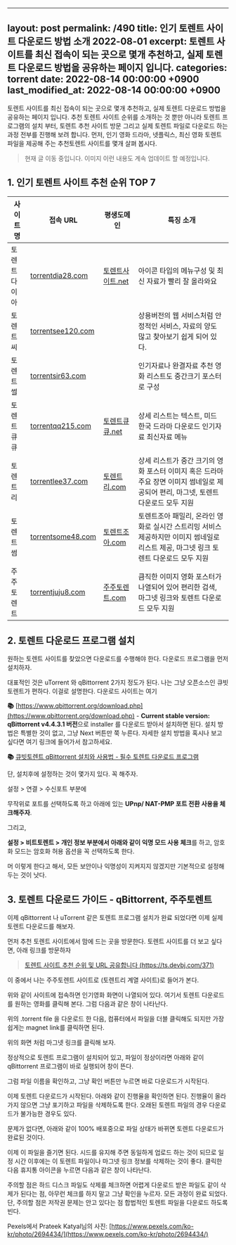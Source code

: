 
---
layout: post
permalink: /490
title: 인기 토렌트 사이트 다운로드 방법 소개 2022-08-01
excerpt: 토렌트 사이트를 최신 접속이 되는 곳으로 몇개 추천하고, 실제 토렌트 다운로드 방법을 공유하는 페이지 입니다.
categories: torrent
date: 2022-08-14 00:00:00 +0900
last_modified_at: 2022-08-14 00:00:00 +0900
---

토렌트 사이트를 최신 접속이 되는 곳으로 몇개 추천하고, 실제 토렌트 다운로드 방법을 공유하는 페이지 입니다. 추천 토렌트 사이트 순위를 소개하는 것 뿐만 아니라 토렌트 프로그램의 설치 부터, 토렌트 추천 사이트 방문 그리고 실제 토렌트 파일로 다운로드 하는 과정 전부를 진행해 보려 합니다. 먼저, 인기 영화 드라마, 넷플릭스, 최신 영화 토렌트 파일을 제공해 주는 추천토렌트 사이트를 몇개 살펴 봅시다.

> 현재 글 이동 중입니다. 이미지 이런 내용도 계속 업데이트 할 예정입니다.

<script>(adsbygoogle = window.adsbygoogle || []).push({});</script>

## 1\. 인기 토렌트 사이트 추천 순위 TOP 7

| 사이트명 | 접속 URL | 평생도메인 | 특징 소개 |
| --- | --- | --- | --- |
| 토렌트다이아 | [torrentdia28.com](https://torrentdia28.com/) | [토렌트사이트.net](https://xn--sm2bu1n2xfsllblbca.net/) | 아이콘 타입의 메뉴구성 및 최신 자료가 빨리 잘 올라와요 |
| 토렌트씨 | [torrentsee120.com](https://torrentsee120.com)  |   | 상용버전의 웹 서비스처럼 안정적인 서비스, 자료의 양도 많고 찾아보기 쉽게 되어 있다. |
| 토렌트썰 | [torrentsir63.com](https://torrentsir63.com/) |   | 인기자료나 완결자료 추천 영화 리스트도 중간크기 포스터로 구성 |
| 토렌트큐큐    | [torrentqq215.com](https://torrentqq215.com) | [토렌트큐큐.net](https://토렌트큐큐.net) | 상세 리스트는 텍스트, 미드 한국 드라마 다운로드 인기자료 최신자료 메뉴 |
| 토렌트리    | [torrentlee37.com](https://torrentlee37.com) | [토렌트리.com](https://xn--sm2bu3at49bb6a.com/) | 상세 리스트가 중간 크기의 영화 포스터 이미지 혹은 드라마 주요 장면 이미지 썸네일로 제공되어 편리, 마그넷, 토렌트 다운로드 모두 지원 |
| 토렌트썸 | [torrentsome48.com](https://torrentsome48.com) | [토렌트조아.com](https://movies1325.blogspot.com/2022/01/blog-post.html) | 토렌트조아 패밀리, 온라인 영화로 실시간 스트리밍 서비스 제공하지만 이미지 썸네일로 리스트 제공, 마그넷 링크 토렌트 다운로드 모두 지원 |
| 주주토렌트 | [torrentjuju8.com](https://torrentjuju8.com/) | [주주토렌트.com](https://xn--sm2bt32aa269fblb.com/) | 큼직한 이미지 영화 포스터가 나열되어 있어 편리한 검색, 마그넷 링크와 토렌트 다운로드 모두 지원 |

<script>(adsbygoogle = window.adsbygoogle || []).push({});</script>

## 2\. 토렌트 다운로드 프로그램 설치

원하는 토렌트 사이트를 찾았으면 다운로드를 수행해야 한다. 다운로드 프로그램을 먼저 설치하자.

대표적인 것은 uTorrent 와 qBittorrent 2가지 정도가 된다. 나는 그냥 오픈소스인 큐빗토렌트가 편하다. 이걸로 설명한다. 다운로드 사이트는 여기

**📚** [https://www.qbittorrent.org/download.php](https://www.qbittorrent.org/download.php) - **Current stable version: qBittorrent v4.4.3.1 버전**으로 installer 를 다운로드 받아서 설치하면 된다. 설치 방법은 특별한 것이 없고, 그냥 Next 버튼만 쭉 누른다. 자세한 설치 방법을 혹시나 보고 싶다면 여기 링크에 들어가서 참고하세요.

**📚** [큐빗토렌트 qBittorrent 설치와 사용법 - 필수 토렌트 다운로드 프로그램](https://wiznxt.tistory.com/778)

<script>(adsbygoogle = window.adsbygoogle || []).push({});</script>

단, 설치후에 설정하는 것이 몇가지 있다. 꼭 해주자.

설정 > 연결 > 수신포트 부분에

무작위로 포트를 선택하도록 하고 아래에 있는 **UPnp/ NAT-PMP 포트 전환 사용을 체크해주자**.

그리고, 

<script>(adsbygoogle = window.adsbygoogle || []).push({});</script>

**설정 > 비트토렌트 > 개인 정보 부분에서 아래와 같이 익명 모드 사용 체크**를 하고, 암호화 모드는 암호화 허용 옵션을 꼭 선택하도록 한다.

머 이렇게 한다고 해서, 모든 보안이나 익명성이 지켜지지 않겠지만 기본적으로 설정해 두는 것이 낫다.

<script>(adsbygoogle = window.adsbygoogle || []).push({});</script>

## 3\. 토렌트 다운로드 가이드 - qBittorrent, 주주토렌트

이제 qBittorrent 나 uTorrent 같은 토렌트 프로그램 설치가 완료 되었다면 이제 실제 토렌트 다운로드를 해보자.

먼저 추천 토렌트 사이트에서 맘에 드는 곳을 방문한다. 토렌트 사이트를 더 보고 싶다면, 아래 링크를 방문하자

> [토렌트 사이트 추천 순위 및 URL 공유합니다 (https://ts.devbj.com/371)](https://ts.devbj.com/371)

<script>(adsbygoogle = window.adsbygoogle || []).push({});</script>

이 중에서 나는 주주토렌트 사이트로 (토렌트리 계열 사이트)로 들어가 본다.

위와 같이 사이트에 접속하면 인기영화 화면이 나열되어 있다. 여기서 토렌트 다운로드를 원하는 영화를 클릭해 본다. 그럼 다음과 같은 창이 나타난다.

<script>(adsbygoogle = window.adsbygoogle || []).push({});</script>

위의 .torrent file 을 다운로드 한 다음, 컴퓨터에서 파일을 더블 클릭해도 되지만 가장 쉽게는 magnet link를 클릭하면 된다.

위의 화면 처럼 마그넷 링크를 클릭해 보자.

정상적으로 토렌트 프로그램이 설치되어 있고, 파일이 정상이라면 아래와 같이 qBittorrent 프로그램이 바로 실행되어 창이 뜬다.

그럼 파일 이름을 확인하고, 그냥 확인 버튼만 누르면 바로 다운로드가 시작된다.

<script>(adsbygoogle = window.adsbygoogle || []).push({});</script>

이제 토렌트 다운로드가 시작된다. 아래와 같이 진행율을 확인하면 된다. 진행율이 올라가지 않으면 그냥 포기하고 파일을 삭제하도록 한다. 오래된 토렌트 파일의 경우 다운로드가 불가능한 경우도 있다.

문제가 없다면, 아래와 같이 100% 배포중으로 파일 상태가 바뀌면 토렌트 다운로드가 완료된 것이다.

이제 이 파일을 즐기면 된다. 시드를 유지해 주면 동일하게 업로드 하는 것이 되므로 일정 시간 이후에는 이 토렌트 파일이나 마그넷 링크 정보를 삭제하는 것이 좋다. 클릭한 다음 휴지통 아이콘을 누르면 다음과 같은 창이 나타난다.

주의할 점은 하드 디스크 파일도 삭제를 체크하면 어렵게 다운로드 받은 파일도 같이 삭제가 된다는 점, 아무런 체크를 하지 말고 그냥 확인을 누르자. 모든 과정이 완료 되었다. 단, 주의할 점은 저작권 문제는 안고 있다는 점 합법적인 토렌트 파일을 다운로드 하도록 빈다. 

Pexels에서 Prateek Katyal님의 사진: [https://www.pexels.com/ko-kr/photo/2694434/](https://www.pexels.com/ko-kr/photo/2694434/)
